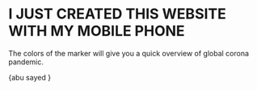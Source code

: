 # I JUST CREATED THIS WEBSITE WITH MY MOBILE PHONE


The colors of the marker will give you a quick overview of global corona pandemic.

{abu sayed }
